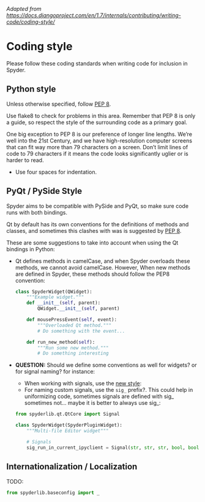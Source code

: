 *Adapted from https://docs.djangoproject.com/en/1.7/internals/contributing/writing-code/coding-style/*

# Coding style

Please follow these coding standards when writing code for inclusion in Spyder.

## Python style

Unless otherwise specified, follow [PEP 8](https://www.python.org/dev/peps/pep-0008/).

Use flake8 to check for problems in this area. Remember that PEP 8 is only a guide, so respect the style of the surrounding code as a primary goal.

One big exception to PEP 8 is our preference of longer line lengths. We’re well into the 21st Century, and we have high-resolution computer screens that can fit way more than 79 characters on a screen. Don’t limit lines of code to 79 characters if it means the code looks significantly uglier or is harder to read.

* Use four spaces for indentation.

## PyQt / PySide Style
Spyder aims to be compatible with PySide and PyQt, so make sure code runs with both bindings.

Qt by default has its own conventions for the definitions of methods and classes, and sometimes this clashes with was is suggested by [PEP 8](https://www.python.org/dev/peps/pep-0008/). 

These are some suggestions to take into account when using the Qt bindings in Python:

* Qt defines methods in camelCase, and when Spyder overloads these methods, we cannot avoid camelCase. However, When new methods are defined in Spyder, these methods should follow the PEP8 convention:

    ```python
    class SpyderWidget(QWidget):
        """Example widget."""
        def __init__(self, parent):
            QWidget.__init__(self, parent)
    
        def mousePressEvent(self, event):
            """Overloaded Qt method."""
            # Do something with the event...

        def run_new_method(self):
            """Run some new method."""
            # Do something interesting
    ```

* **QUESTION:** Should we define some conventions as well for widgets? or for signal naming? for instance:
    - When working with signals, use the [new style](http://pyqt.sourceforge.net/Docs/PyQt4/new_style_signals_slots.html):
    - For naming custom signals, use the `sig_` prefix?. This could help in uniformizing code, sometimes signals are defined with sig_ sometimes not... maybe it is better to always use sig_:
    ```python
    from spyderlib.qt.QtCore import Signal
    
    class SpyderWidget(SpyderPluginWidget):
        """Multi-file Editor widget"""    

        # Signals
        sig_run_in_current_ipyclient = Signal(str, str, str, bool, bool)
    
    ```

## Internationalization / Localization
TODO:

```python
from spyderlib.baseconfig import _


```
